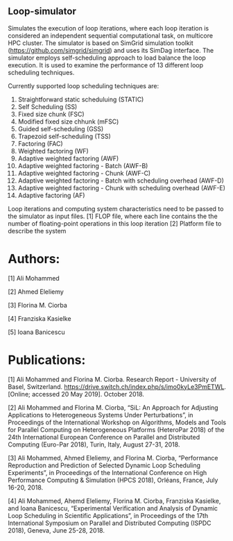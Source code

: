 ## Loop-simulator
Simulates the execution of loop iterations, where each loop iteration is considered an independent sequential computational task, on multicore HPC cluster.
The simulator is based on SimGrid simulation toolkit (https://github.com/simgrid/simgrid) and uses its SimDag interface.
The simulator employs self-scheduling approach to load balance the loop execution.
It is used to examine the performance of 13 different loop scheduling techniques. 

Currently supported loop scheduling techniques are:
  1.  Straightforward static scheduluing (STATIC)
  2.  Self Scheduling (SS)
  3.  Fixed size chunk (FSC)
  4.  Modified fixed size chhunk (mFSC)
  5.  Guided self-scheduling (GSS) 
  6.  Trapezoid self-scheduling (TSS)
  7.  Factoring (FAC)
  8.  Weighted factoring (WF)
  9.  Adaptive weighted factoring (AWF)
  10. Adaptive weighted factoring - Batch (AWF-B)
  11. Adaptive weighted factoring - Chunk (AWF-C)
  12. Adaptive weighted factoring - Batch with scheduling overhead (AWF-D)
  13. Adaptive weighted factoring - Chunk with scheduling overhead (AWF-E)
  14. Adaptive factoring (AF)


Loop iterations and computing system characteristics need to be passed to the simulator as input files.
[1] FLOP file, where each line contains the the number of floating-point operations in this loop iteration 
[2] Platform file to describe the system


# Authors:

[1] Ali Mohammed

[2] Ahmed Eleliemy

[3] Florina M. Ciorba

[4] Franziska Kasielke

[5] Ioana Banicescu


# Publications:

[1] Ali Mohammed and Florina M. Ciorba. Research Report - University of Basel, Switzerland. https://drive.switch.ch/index.php/s/imo0kyLe3PmETWL. [Online; accessed 20 May 2019]. October 2018.

[2] Ali Mohammed and Florina M. Ciorba, “SiL: An Approach for Adjusting Applications to Heterogeneous Systems Under Perturbations”, in Proceedings of the International Workshop on Algorithms, Models and Tools for Parallel Computing on Heterogeneous Platforms (HeteroPar 2018) of the 24th International European Conference on Parallel and Distributed Computing (Euro-Par 2018), Turin, Italy, August 27-31, 2018.

[3] Ali Mohammed, Ahmed Eleliemy, and Florina M. Ciorba, “Performance Reproduction and Prediction of Selected Dynamic Loop Scheduling Experiments”, in Proceedings of the International Conference on High Performance Computing & Simulation (HPCS 2018), Orléans, France, July 16-20, 2018.

[4] Ali Mohammed, Ahemd Eleliemy, Florina M. Ciorba, Franziska Kasielke, and Ioana Banicescu, “Experimental Verification and Analysis of Dynamic Loop Scheduling in Scientific Applications”, in Proceedings of the 17th International Symposium on Parallel and Distributed Computing (ISPDC 2018), Geneva, June 25-28, 2018.
